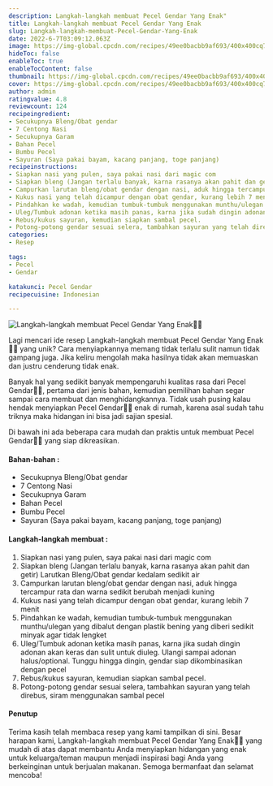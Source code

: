 ```yaml
---
description: Langkah-langkah membuat Pecel Gendar Yang Enak"
title: Langkah-langkah membuat Pecel Gendar Yang Enak
slug: Langkah-langkah-membuat-Pecel-Gendar-Yang-Enak
date: 2022-6-7T03:09:12.063Z
image: https://img-global.cpcdn.com/recipes/49ee0bacbb9af693/400x400cq70/photo.jpg
hideToc: false
enableToc: true
enableTocContent: false
thumbnail: https://img-global.cpcdn.com/recipes/49ee0bacbb9af693/400x400cq70/photo.jpg
cover: https://img-global.cpcdn.com/recipes/49ee0bacbb9af693/400x400cq70/photo.jpg
author: admin
ratingvalue: 4.8
reviewcount: 124
recipeingredient:
- Secukupnya Bleng/Obat gendar
- 7 Centong Nasi
- Secukupnya Garam
- Bahan Pecel
- Bumbu Pecel
- Sayuran (Saya pakai bayam, kacang panjang, toge panjang)
recipeinstructions:
- Siapkan nasi yang pulen, saya pakai nasi dari magic com
- Siapkan bleng (Jangan terlalu banyak, karna rasanya akan pahit dan getir) Larutkan Bleng/Obat gendar kedalam sedikit air
- Campurkan larutan bleng/obat gendar dengan nasi, aduk hingga tercampur rata dan warna sedikit berubah menjadi kuning
- Kukus nasi yang telah dicampur dengan obat gendar, kurang lebih 7 menit
- Pindahkan ke wadah, kemudian tumbuk-tumbuk menggunakan munthu/ulegan yang dibalut dengan plastik bening yang diberi sedikit minyak agar tidak lengket
- Uleg/Tumbuk adonan ketika masih panas, karna jika sudah dingin adonan akan keras dan sulit untuk diuleg. Ulangi sampai adonan halus/optional. Tunggu hingga dingin, gendar siap dikombinasikan dengan pecel
- Rebus/kukus sayuran, kemudian siapkan sambal pecel.
- Potong-potong gendar sesuai selera, tambahkan sayuran yang telah direbus, siram menggunakan sambal pecel
categories:
- Resep

tags:
- Pecel
- Gendar

katakunci: Pecel Gendar
recipecuisine: Indonesian

---
```


![Langkah-langkah membuat Pecel Gendar Yang Enak👩‍🍳](https://img-global.cpcdn.com/recipes/49ee0bacbb9af693/400x400cq70/photo.jpg)

Lagi mencari ide resep Langkah-langkah membuat Pecel Gendar Yang Enak👩‍🍳 yang unik? Cara menyiapkannya memang tidak terlalu sulit namun tidak gampang juga. Jika keliru mengolah maka hasilnya tidak akan memuaskan dan justru cenderung tidak enak.

Banyak hal yang sedikit banyak mempengaruhi kualitas rasa dari Pecel Gendar👩‍🍳, pertama dari jenis bahan, kemudian pemilihan bahan segar sampai cara membuat dan menghidangkannya. Tidak usah pusing kalau hendak menyiapkan Pecel Gendar👩‍🍳 enak di rumah, karena asal sudah tahu triknya maka hidangan ini bisa jadi sajian spesial.

Di bawah ini ada beberapa cara mudah dan praktis untuk membuat Pecel Gendar👩‍🍳 yang siap dikreasikan.

<!--inarticleads1-->

#### Bahan-bahan :

- Secukupnya Bleng/Obat gendar
- 7 Centong Nasi
- Secukupnya Garam
- Bahan Pecel
- Bumbu Pecel
- Sayuran (Saya pakai bayam, kacang panjang, toge panjang)

<!--inarticleads2-->

#### Langkah-langkah membuat :

1. Siapkan nasi yang pulen, saya pakai nasi dari magic com
1. Siapkan bleng (Jangan terlalu banyak, karna rasanya akan pahit dan getir) Larutkan Bleng/Obat gendar kedalam sedikit air
1. Campurkan larutan bleng/obat gendar dengan nasi, aduk hingga tercampur rata dan warna sedikit berubah menjadi kuning
1. Kukus nasi yang telah dicampur dengan obat gendar, kurang lebih 7 menit
1. Pindahkan ke wadah, kemudian tumbuk-tumbuk menggunakan munthu/ulegan yang dibalut dengan plastik bening yang diberi sedikit minyak agar tidak lengket
1. Uleg/Tumbuk adonan ketika masih panas, karna jika sudah dingin adonan akan keras dan sulit untuk diuleg. Ulangi sampai adonan halus/optional. Tunggu hingga dingin, gendar siap dikombinasikan dengan pecel
1. Rebus/kukus sayuran, kemudian siapkan sambal pecel.
1. Potong-potong gendar sesuai selera, tambahkan sayuran yang telah direbus, siram menggunakan sambal pecel

#### Penutup

Terima kasih telah membaca resep yang kami tampilkan di sini. Besar harapan kami, Langkah-langkah membuat Pecel Gendar Yang Enak👩‍🍳 yang mudah di atas dapat membantu Anda menyiapkan hidangan yang enak untuk keluarga/teman maupun menjadi inspirasi bagi Anda yang berkeinginan untuk berjualan makanan. Semoga bermanfaat dan selamat mencoba!